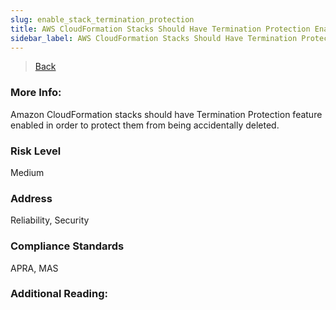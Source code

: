 ```yaml
---
slug: enable_stack_termination_protection
title: AWS CloudFormation Stacks Should Have Termination Protection Enabled
sidebar_label: AWS CloudFormation Stacks Should Have Termination Protection Enabled
---
```

> [Back](../../cloudformationmonitoring)

### More Info:
Amazon CloudFormation stacks should have Termination Protection feature enabled in order to protect them from being accidentally deleted.

### Risk Level
Medium

### Address
Reliability, Security

### Compliance Standards
APRA, MAS

### Additional Reading:
